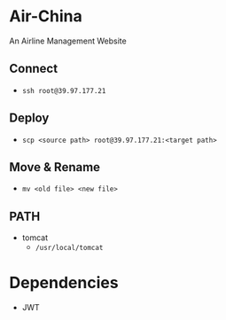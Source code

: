 # Air-China
An Airline Management Website

## Connect
- `ssh root@39.97.177.21`

## Deploy
- `scp <source path> root@39.97.177.21:<target path>`

## Move & Rename
- `mv <old file> <new file>`

## PATH
- tomcat
    - `/usr/local/tomcat`
    
# Dependencies
- JWT
